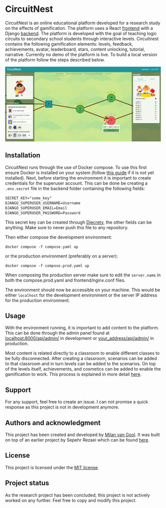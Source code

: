 # CircuitNest
CircuitNest is an online educational platform developed for a research study on the effects of gamification. The platform uses a React [frontend](frontend/circuitnest) with a Django [backend](backend). The platform is developed with the goal of teaching logic circuits to secondary school students through interactive levels. Circuitnest contains the following gamification elements: levels, feedback, achievements, avatar, leaderboard, stars, content unlocking, tutorial, narrative. Currently no demo of the platform is live. To build a local version of the platform follow the steps described below. 

![Main page of CircuitNest](resources/main_page.png)

## Installation
CircuitNest runs through the use of Docker compose. To use this first ensure Docker is installed on your system (follow [this guide](https://docs.docker.com/compose/install/) if it is not yet installed). Next, before starting the environment it is important to create credentials for the superuser account. This can be done be creating a `.env.secret` file in the backend folder containing the following fields:
```
SECRET_KEY="some_key"
DJANGO_SUPERUSER_USERNAME=Username
DJANGO_SUPERUSER_EMAIL=Email
DJANGO_SUPERUSER_PASSWORD=Password
```
This secret key can be created through [Djecrety](https://djecrety.ir/), the other fields can be anything. Make sure to never push this file to any repository.

Then either compose the development environment:
```
docker compose -f compose.yaml up
```
or the production environment (preferably on a server):
```
docker compose -f compose.prod.yaml up
```
When composing the production server make sure to edit the `server.name` in both the compose.prod.yaml and frontend/nginx.conf files. 

The environment should now be accessible on your machine. This would be either `localhost` for the development environment or the server IP address for the production environment. 

## Usage
With the environment running, it is important to add content to the platform. This can be done through the admin panel found at [localhost:8000/api/admin/](localhost:8000/api/admin/) in development or [your_address/api/admin/](localhost:8000/api/admin/) in production. 

Most content is related directly to a classroom to enable different classes to be fully disconnected. After creating a classroom, scenarios can be added to that classroom and in turn levels can be added to the scenarios. On top of the levels itself, achievements, and cosmetics can be added to enable the gamification to work. This process is explained in more detail [here](resources/adding_content.md).

## Support
For any support, feel free to create an issue. I can not promise a quick response as this project is not in development anymore. 

## Authors and acknowledgment
This project has been created and developed by [Milan van Gool](https://github.com/MvGool). It was built on top of an earlier project by Sepehr Rezaei which can be found [here](https://gitlab.tue.nl/20210079/lcgq).

## License
This project is licensed under the [MIT license](LICENSE).

## Project status
As the research project has been concluded, this project is not actively worked on any further. Feel free to copy and modify this project. 